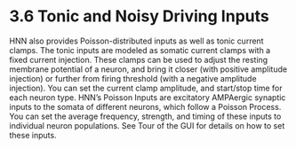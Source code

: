 <!--
# Title: 3.6 Tonic and Noisy Driving Inputs
# Updated: 2024-01-16
#
# Contributors:
    # Dylan Daniels
-->

<!-- compare original: https://jonescompneurolab.github.io/hnn-under_the_hood/05_tonic-noisy-inputs/05_tonic-noisy-inputs -->

# 3.6 Tonic and Noisy Driving Inputs

HNN also provides Poisson-distributed inputs as well as tonic current clamps. The tonic inputs are modeled as somatic current clamps with a fixed current injection. These clamps can be used to adjust the resting membrane potential of a neuron, and bring it closer (with positive amplitude injection) or further from firing threshold (with a negative amplitude injection). You can set the current clamp amplitude, and start/stop time for each neuron type. HNN’s Poisson Inputs are excitatory AMPAergic synaptic inputs to the somata of different neurons, which follow a Poisson Process. You can set the average frequency, strength, and timing of these inputs to individual neuron populations. See Tour of the GUI for details on how to set these inputs.

